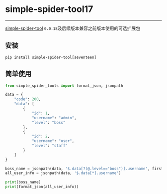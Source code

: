 # simple-spider-tool17

----

[simple-spider-tool](https://pypi.org/project/simple-spider-tool/) `0.0.18`及后续版本兼容之前版本使用的可选扩展包

## 安装
```shell
pip install simple-spider-tool[seventeen]
```

## 简单使用

```python
from simple_spider_tools import format_json, jsonpath

data = {
    "code": 200,
    "data": [
        {
            "id": 1,
            "username": "admin",
            "level": "boss"
        },
        {
            "id": 2,
            "username": "user",
            "level": "staff"
        }
    ]
}

boss_name = jsonpath(data, '$.data[?(@.level=="boss")].username', first=True)
all_user_info = jsonpath(data, '$.data[*].username')

print(boss_name)
print(format_json(all_user_info))
```
